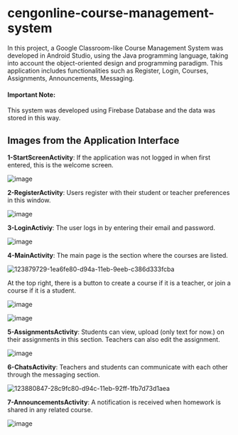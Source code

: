 # cengonline-course-management-system
In this project, a Google Classroom-like Course Management System was developed in Android Studio, using the Java programming language, taking into account the object-oriented design and programming paradigm. This application includes functionalities such as Register, Login, Courses, Assignments, Announcements, Messaging. 

#### Important Note: 
This system was developed using Firebase Database and the data was stored in this way. 

## Images from the Application Interface 


**1-StartScreenActivity**: If the application was not logged in when first entered, this is the welcome screen. 

![image](https://user-images.githubusercontent.com/57245919/123878813-76dd0100-d948-11eb-9055-bda19f07d1f4.png)



**2-RegisterActivity**: Users register with their student or teacher preferences in this window.  

![image](https://user-images.githubusercontent.com/57245919/123879406-8b6dc900-d949-11eb-98d5-9cdca229cde4.png)



**3-LoginActiviy**: The user logs in by entering their email and password. 

![image](https://user-images.githubusercontent.com/57245919/123879520-b821e080-d949-11eb-8c5b-83c8e4579b58.png)



**4-MainActivity**: The main page is the section where the courses are listed. 

![123879729-1ea6fe80-d94a-11eb-9eeb-c386d333fcba](https://user-images.githubusercontent.com/57245919/123882367-56fd0b80-d94f-11eb-80ad-2d1996c8e826.png)


At the top right, there is a button to create a course if it is a teacher, or join a course if it is a student.  

![image](https://user-images.githubusercontent.com/57245919/123880259-f10e8500-d94a-11eb-9bbc-76107d26e8db.png)

![image](https://user-images.githubusercontent.com/57245919/123880308-0b486300-d94b-11eb-84b6-8a6e5d18c5d7.png)



**5-AssignmentsActivity**: Students can view, upload (only text for now.) on their assignments in this section. Teachers can also edit the assignment. 

![image](https://user-images.githubusercontent.com/57245919/123881590-b6f2b280-d94d-11eb-99ae-7e08d3e5f043.png)



**6-ChatsActivity**: Teachers and students can communicate with each other through the messaging section. 

![123880847-28c9fc80-d94c-11eb-92ff-1fb7d73d1aea](https://user-images.githubusercontent.com/57245919/123881515-8f9be580-d94d-11eb-935c-171efc03b198.png)



**7-AnnouncementsActivity**: A notification is received when homework is shared in any related course. 

![image](https://user-images.githubusercontent.com/57245919/123882037-9c6d0900-d94e-11eb-9d26-3342498aa832.png)



